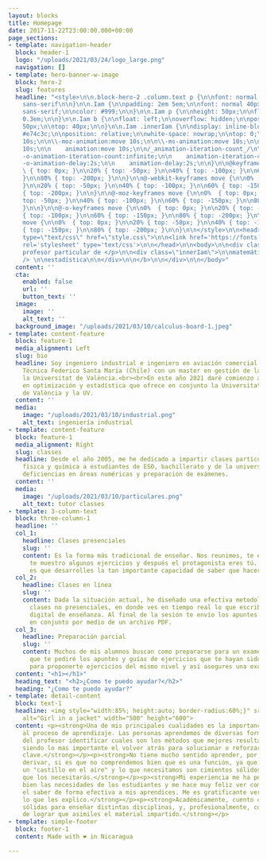 ```yaml
---
layout: blocks
title: Homepage
date: 2017-11-22T23:00:00.000+00:00
page_sections:
- template: navigation-header
  block: header-1
  logo: "/uploads/2021/03/24/logo_large.png"
  navigation: []
- template: hero-banner-w-image
  block: hero-2
  slug: features
  headline: "<style>\n\n.block-hero-2 .column.text p {\n\nfont: normal 40px/50px Montserrat,
    sans-serif\n\n}\n\n.Iam {\n\npadding: 2em 5em;\n\nfont: normal 40px/50px Montserrat,
    sans-serif;\n\ncolor: #999;\n\n}\n\n.Iam p {\n\nheight: 50px;\n\nfloat: left;\n\nmargin-right:
    0.3em;\n\n}\n\n.Iam b {\n\nfloat: left;\n\noverflow: hidden;\n\nposition: relative;\n\nheight:
    50px;\n\ntop: 40px;\n\n}\n\n.Iam .innerIam {\n\ndisplay: inline-block;\n\ncolor:
    #e74c3c;\n\nposition: relative;\n\nwhite-space: nowrap;\n\ntop: 0;\n\nleft: 0;\n\n}\n\n/_animation_/\n\n\\-webkit-animation:move
    10s;\n\n\\-moz-animation:move 10s;\n\n\\-ms-animation:move 10s;\n\n -o-animation:move
    10s;\n\n    animation:move 10s;\n\n/_animation-iteration-count_/\n\n\\-webkit-animation-iteration-count:infinite;\n\n\\-moz-animation-iteration-count:infinite;\n\n\\-ms-animation-iteration-count:infinite;\n\n
    -o-animation-iteration-count:infinite;\n\n    animation-iteration-count:infinite;\n\n/_animation-delay_/\n\n\\-webkit-animation-delay:2s;\n\n\\-moz-animation-delay:2s;\n\n\\-ms-animation-delay:2s;\n\n
    -o-animation-delay:2s;\n\n    animation-delay:2s;\n\n}\n\n@keyframes move{\n\n0%
    \ { top: 0px; }\n\n20% { top: -50px; }\n\n40% { top: -100px; }\n\n60% { top: -150px;
    }\n\n80% { top: -200px; }\n\n}\n\n@-webkit-keyframes move {\n\n0%  { top: 0px;
    }\n\n20% { top: -50px; }\n\n40% { top: -100px; }\n\n60% { top: -150px; }\n\n80%
    { top: -200px; }\n\n}\n\n@-moz-keyframes move {\n\n0%  { top: 0px; }\n\n20% {
    top: -50px; }\n\n40% { top: -100px; }\n\n60% { top: -150px; }\n\n80% { top: -200px;
    }\n\n}\n\n@-o-keyframes move {\n\n0%  { top: 0px; }\n\n20% { top: -50px; }\n\n40%
    { top: -100px; }\n\n60% { top: -150px; }\n\n80% { top: -200px; }\n\n}\n\n@keyframes
    move {\n\n0%  { top: 0px; }\n\n20% { top: -50px; }\n\n40% { top: -100px; }\n\n60%
    { top: -150px; }\n\n80% { top: -200px; }\n\n}\n\n</style>\n\n<head>\n\n<link rel=\"stylesheet\"
    type=\"text/css\" href=\"style.css\">\n\n<link href='https://fonts.googleapis.com/css?family=Montserrat:400,700'
    rel='stylesheet' type='text/css'>\n\n</head>\n\n<body>\n\n<div class=\"Iam\">\n\n<b>\n\n<p>Tu
    profesor particular de </p>\n\n<div class=\"innerIam\">\n\nmatemáticas<br />   \n\nfísica<br
    /> \n\nestadística\n\n</div>\n\n</b>\n\n</div>\n\n</body>"
  content: ''
  cta:
    enabled: false
    url: ''
    button_text: ''
  image:
    image: ''
    alt_text: ''
  background_image: "/uploads/2021/03/10/calculus-board-1.jpeg"
- template: content-feature
  block: feature-1
  media_alignment: Left
  slug: bio
  headline: Soy ingeniero industrial e ingeniero en aviación comercial de la Universidad
    Técnica Federico Santa María (Chile) con un master en gestión de la calidad en
    la Universitat de València.<br><br>En este año 2021 daré comienzo a un doctorado
    en optimización y estadística que ofrece en conjunto la Universitat Politécnica
    de València y la UV.
  content: ''
  media:
    image: "/uploads/2021/03/10/industrial.png"
    alt_text: ingeniería industrial
- template: content-feature
  block: feature-1
  media_alignment: Right
  slug: classes
  headline: Desde el año 2005, me he dedicado a impartir clases particulares de matemáticas,
    física y química a estudiantes de ESO, bachillerato y de la universidad para superar
    deficiencias en áreas numéricas y preparación de exámenes.
  content: ''
  media:
    image: "/uploads/2021/03/10/particulares.png"
    alt_text: tutor classes
- template: 3-column-text
  block: three-column-1
  headline: ''
  col_1:
    headline: Clases presenciales
    slug: ''
    content: Es la forma más tradicional de enseñar. Nos reunimos, te enseño la teoría,
      te muestro algunos ejercicios y después el protagonista eres tú. Lo más importante
      es que desarrolles la tan importante capacidad de saber que hacer en cada caso.
  col_2:
    headline: Clases en línea
    slug: ''
    content: Dada la situación actual, he diseñado una efectiva metodología de realizar
      clases no presenciales, en donde ves en tiempo real lo que escribo en mi dispositivo
      digital de enseñanza. Al final de la sesión te envío los apuntes que realicemos
      en conjunto por medio de un archivo PDF.
  col_3:
    headline: Preparación parcial
    slug: ''
    content: Muchos de mis alumnos buscan como prepararse para un examen. Es por esto
      que te pediré los apuntes y guías de ejercicios que te hayan sido entregados,
      para proponerte ejercicios del mismo nivel y así asegures una excelente calificación.​
  content: "<h1></h1>"
  heading_text: "<h2>¿Como te puedo ayudar?</h2>"
  heading: "¿Como te puedo ayudar?"
- template: detail-content
  block: text-1
  headline: <img style="width:85%; height:auto; border-radius:60%;}" src="https://profematesvalencia.net/uploads/1/3/5/5/135504880/marcel_orig.jpg"
    alt="Girl in a jacket" width="500" height="600">
  content: <p><strong>Una de mis principales cualidades es la importancia que le doy
    al proceso de aprendizaje. Las personas aprendemos de diversas formas y es labor
    del profesor identificar cuales son los métodos que mejores resultados generan,
    siendo lo mas importante el volver atrás para solucionar o reforzar algunos conceptos
    clave.</strong></p><p><strong>No tiene mucho sentido aprender, por ejemplo, a
    derivar, si es que no comprendemos bien que es una función, ya que no haríamos
    un "castillo en el aire" y lo que necesitamos son cimientos sólidos, te aseguro
    que los necesitarás.</strong></p><p><strong>Mi experiencia me ha permitido conocer
    bien las necesidades de los estudiantes y me hace muy feliz ver como logro traspasar
    el saber de forma efectiva a mis aprendices. Me es gratificante ver que comprenden
    lo que les explico.</strong></p><p><strong>Académicamente, cuento con bases muy
    sólidas para enseñar distintas disciplinas, y, profesionalmente, con la habilidad
    de lograr que asimiles el material impartido.</strong></p>
- template: simple-footer
  block: footer-1
  content: Made with ❤︎ in Nicaragua

---
```


